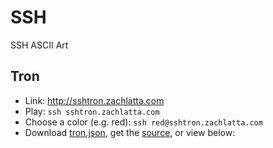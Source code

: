 # SSH

SSH ASCII Art

## Tron

- Link: <http://sshtron.zachlatta.com>
- Play: ```ssh sshtron.zachlatta.com```
- Choose a color (e.g. red): ```ssh red@sshtron.zachlatta.com```
- Download [tron.json](_tron.json), get the [source](https://github.com/zachlatta/sshtron), or view below:

<script id="asciicast-154041" src="https://asciinema.org/a/154041.js" async></script>
